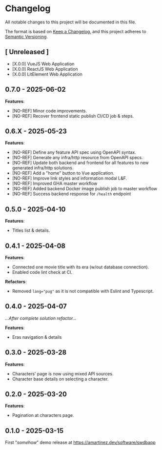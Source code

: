 # Changelog

All notable changes to this project will be documented in this file.

The format is based on [Keep a Changelog](https://keepachangelog.com/en/1.1.0/),
and this project adheres to [Semantic Versioning](https://semver.org/spec/v2.0.0.html).

## [ Unreleased ]

-   [X.0.0] VueJS Web Application
-   [X.0.0] ReactJS Web Application
-   [X.0.0] LitElement Web Application

## 0.7.0 - 2025-06-02

**Features**:

- \[NO-REF\] Minor code improvements.
- \[NO-REF\] Recover frontend static publish CI/CD job & steps.

## 0.6.X - 2025-05-23

**Features**:

-   \[NO-REF\] Define any feature API spec using OpenAPI syntax.
-   \[NO-REF\] Generate any infra/http resource from OpenAPI specs.
-   \[NO-REF\] Update both backend and frontend for all features to new generated infra/http solutions.
-   \[NO-REF\] Add a "home" button to Vue application.
-   \[NO-REF\] Improve link styles and information modal L&F.
-   \[NO-REF\] Improved GHA master workflow
-   \[NO-REF\] Added backend Docker image publish job to master workflow
-   \[NO-REF\] Success backend response for `/health` endpoint

## 0.5.0 - 2025-04-10

**Features**:

-   Titles list & details.

## 0.4.1 - 2025-04-08

**Features**:

-   Connected one movie title with its era \(w/out database connection\).
-   Enabled code lint check at CI.

**Refactors**:

-   Removed `lang="pug"` as it is not compatible with Eslint and Typescript.


## 0.4.0 - 2025-04-07

_...After complete solution refactor..._

**Features**:

-   Eras navigation & details

## 0.3.0 - 2025-03-28

**Features**:

-   Characters' page is now using mixed API sources.
-   Character base details on selecting a character.

## 0.2.0 - 2025-03-20

**Features**:

-   Pagination at characters page.

## 0.1.0 - 2025-03-15

First "_somehow_" demo release at https://amartinez.dev/software/swdbapp
